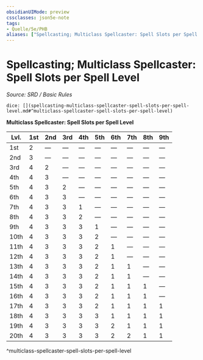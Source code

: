 ```yaml
---
obsidianUIMode: preview
cssclasses: json5e-note
tags:
- Quelle/5e/PHB
aliases: ["Spellcasting; Multiclass Spellcaster: Spell Slots per Spell Level"]
---
```

# Spellcasting; Multiclass Spellcaster: Spell Slots per Spell Level
*Source: SRD / Basic Rules* 

`dice: [](spellcasting-multiclass-spellcaster-spell-slots-per-spell-level.md#^multiclass-spellcaster-spell-slots-per-spell-level)`

**Multiclass Spellcaster: Spell Slots per Spell Level**

| Lvl. | 1st | 2nd | 3rd | 4th | 5th | 6th | 7th | 8th | 9th |
|------|-----|-----|-----|-----|-----|-----|-----|-----|-----|
| 1st | 2 | — | — | — | — | — | — | — | — |
| 2nd | 3 | — | — | — | — | — | — | — | — |
| 3rd | 4 | 2 | — | — | — | — | — | — | — |
| 4th | 4 | 3 | — | — | — | — | — | — | — |
| 5th | 4 | 3 | 2 | — | — | — | — | — | — |
| 6th | 4 | 3 | 3 | — | — | — | — | — | — |
| 7th | 4 | 3 | 3 | 1 | — | — | — | — | — |
| 8th | 4 | 3 | 3 | 2 | — | — | — | — | — |
| 9th | 4 | 3 | 3 | 3 | 1 | — | — | — | — |
| 10th | 4 | 3 | 3 | 3 | 2 | — | — | — | — |
| 11th | 4 | 3 | 3 | 3 | 2 | 1 | — | — | — |
| 12th | 4 | 3 | 3 | 3 | 2 | 1 | — | — | — |
| 13th | 4 | 3 | 3 | 3 | 2 | 1 | 1 | — | — |
| 14th | 4 | 3 | 3 | 3 | 2 | 1 | 1 | — | — |
| 15th | 4 | 3 | 3 | 3 | 2 | 1 | 1 | 1 | — |
| 16th | 4 | 3 | 3 | 3 | 2 | 1 | 1 | 1 | — |
| 17th | 4 | 3 | 3 | 3 | 2 | 1 | 1 | 1 | 1 |
| 18th | 4 | 3 | 3 | 3 | 3 | 1 | 1 | 1 | 1 |
| 19th | 4 | 3 | 3 | 3 | 3 | 2 | 1 | 1 | 1 |
| 20th | 4 | 3 | 3 | 3 | 3 | 2 | 2 | 1 | 1 |
^multiclass-spellcaster-spell-slots-per-spell-level